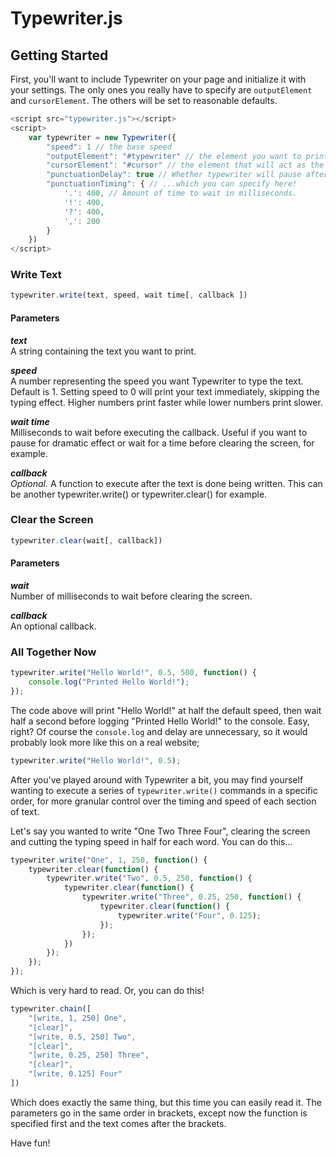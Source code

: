 # Typewriter.js

## Getting Started

First, you'll want to include Typewriter on your page and initialize it with your settings. The only ones you really have to specify are `outputElement` and `cursorElement`. The others will be set to reasonable defaults.

```javascript
<script src="typewriter.js"></script>
<script>
	var typewriter = new Typewriter({
		"speed": 1 // the base speed
		"outputElement": "#typewriter" // the element you want to print to,
		"cursorElement": "#cursor" // the element that will act as the cursor
		"punctuationDelay": true // Whether typewriter will pause after certain characters...
		"punctuationTiming": { // ...which you can specify here!
			'.': 400, // Amount of time to wait in milliseconds.
			'!': 400,
			'?': 400,
			',': 200
		}
	})
</script>
```

### Write Text
```javascript
typewriter.write(text, speed, wait time[, callback ])
```

#### Parameters

_**text**_<br>
A string containing the text you want to print.
	
_**speed**_<br>
A number representing the speed you want Typewriter to type the text. Default is 1. Setting speed to 0 will print your text immediately, skipping the typing effect. Higher numbers print faster while lower numbers print slower.

_**wait time**_<br>
Milliseconds to wait before executing the callback. Useful if you want to pause for dramatic effect or wait for a time before clearing the screen, for example.

_**callback**_<br>
_Optional._ A function to execute after the text is done being written. This can be another typewriter.write() or typewriter.clear() for example.

### Clear the Screen

```javascript
typewriter.clear(wait[, callback])
```

#### Parameters

_**wait**_<br>
Number of milliseconds to wait before clearing the screen.

_**callback**_<br>
An optional callback.


### All Together Now

```javascript
typewriter.write("Hello World!", 0.5, 500, function() {
	console.log("Printed Hello World!");
});
```

The code above will print "Hello World!" at half the default speed, then wait half a second before logging "Printed Hello World!" to the console. Easy, right? Of course the `console.log` and delay are unnecessary, so it would probably look more like this on a real website;

```javascript
typewriter.write("Hello World!", 0.5);
```

After you've played around with Typewriter a bit, you may find yourself wanting to execute a series of `typewriter.write()` commands in a specific order, for more granular control over the timing and speed of each section of text. 

Let's say you wanted to write "One Two Three Four", clearing the screen and cutting the typing speed in half for each word. You can do this...

```javascript
typewriter.write("One", 1, 250, function() {
	typewriter.clear(function() {
		typewriter.write("Two", 0.5, 250, function() {
			typewriter.clear(function() {
				typewriter.write("Three", 0.25, 250, function() {
					typewriter.clear(function() {
						typewriter.write("Four", 0.125);
					});
				});
			})
		});
	});
});
```

Which is very hard to read. Or, you can do this!

```javascript
typewriter.chain([
	"[write, 1, 250] One",
	"[clear]",
	"[write, 0.5, 250] Two",
	"[clear]",
	"[write, 0.25, 250] Three",
	"[clear]",
	"[write, 0.125] Four"
])
```

Which does exactly the same thing, but this time you can easily read it. The parameters go in the same order in brackets, except now the function is specified first and the text comes after the brackets.

Have fun!
